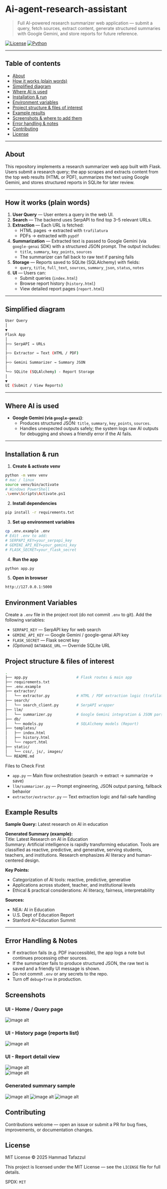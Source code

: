 # Ai-agent-research-assistant

> Full AI-powered research summarizer web application — submit a query, fetch sources, extract content, generate structured summaries with Google Gemini, and store reports for future reference.

[![License](https://img.shields.io/badge/license-MIT-blue.svg)](#license)
[![Python](https://img.shields.io/badge/python-3.10%2B-brightgreen.svg)](#requirements)

---

## Table of contents

- [About](#about)
- [How it works (plain words)](#how-it-works-plain-words)
- [Simplified diagram](#simplified-diagram)
- [Where AI is used](#where-ai-is-used)
- [Installation & run](#installation--run)
- [Environment variables](#environment-variables)
- [Project structure & files of interest](#project-structure--files-of-interest)
- [Example results](#example-results)
- [Screenshots & where to add them](#screenshots--where-to-add-them)
- [Error handling & notes](#error-handling--notes)
- [Contributing](#contributing)
- [License](#license)

---

## About

This repository implements a research summarizer web app built with Flask. Users submit a research query; the app scrapes and extracts content from the top web results (HTML or PDF), summarizes the text using Google Gemini, and stores structured reports in SQLite for later review.

---

## How it works (plain words)

1. **User Query** — User enters a query in the web UI.  
2. **Search** — The backend uses SerpAPI to find top 3–5 relevant URLs.  
3. **Extraction** — Each URL is fetched:
   - HTML pages → extracted with `trafilatura`
   - PDFs → extracted with `pypdf`
4. **Summarization** — Extracted text is passed to Google Gemini (via `google-genai` SDK) with a structured JSON prompt. The output includes:
   - `title`, `summary`, `key_points`, `sources`
   - The summarizer can fall back to raw text if parsing fails
5. **Storage** — Reports saved to SQLite (SQLAlchemy) with fields:
   - `query`, `title`, `full_text`, `sources`, `summary_json`, `status`, `notes`
6. **UI** — Users can:
   - Submit queries (`index.html`)
   - Browse report history (`history.html`)
   - View detailed report pages (`report.html`)

---

## Simplified diagram
```bash
User Query
│
▼
Flask App
│
├─> SerpAPI → URLs
│
├─> Extractor → Text (HTML / PDF)
│
├─> Gemini Summarizer → Summary JSON
│
└─> SQLite (SQLAlchemy) - Report Storage
│
▼
UI (Submit / View Reports)
```
---

## Where AI is used

- **Google Gemini (via `google-genai`)**:
  - Produces structured JSON: `title`, `summary`, `key_points`, `sources`.
  - Handles unexpected outputs safely; the system logs raw AI outputs for debugging and shows a friendly error if the AI fails.

---

## Installation & run

1. **Create & activate venv**
```bash
python -m venv venv
# mac / linux
source venv/bin/activate
# Windows PowerShell
.\venv\Scripts\Activate.ps1
```
2. **Install dependencies**
```bash
pip install -r requirements.txt
```
3. **Set up environment variables**
```bash
cp .env.example .env
# Edit .env to add:
# SERPAPI_KEY=your_serpapi_key
# GEMINI_API_KEY=your_gemini_key
# FLASK_SECRET=your_flask_secret
```
4. **Run the app**
```bash
python app.py
```
5. **Open in browser**
```bash
http://127.0.0.1:5000
```

## Environment Variables

Create a `.env` file in the project root (do not commit `.env` to git). Add the following variables:

- `SERPAPI_KEY` — SerpAPI key for web search  
- `GEMINI_API_KEY` — Google Gemini / google-genai API key  
- `FLASK_SECRET` — Flask secret key  
- *(Optional)* `DATABASE_URL` — Override SQLite URL

## Project structure & files of interest
```bash
.
├── app.py                      # Flask routes & main app
├── requirements.txt
├── .env.example
├── extractor/
│   └── extractor.py            # HTML / PDF extraction logic (trafilatura, pypdf)
├── search/
│   └── search_client.py        # SerpAPI wrapper
├── llm/
│   └── summarizer.py           # Google Gemini integration & JSON parsing
├── db/
│   └── models.py               # SQLAlchemy models (Report)
├── templates/
│   ├── index.html
│   ├── history.html
│   └── report.html
├── static/
│   └── css/, js/, images/
└── README.md
```

Files to Check First

- `app.py` — Main flow orchestration (search → extract → summarize → save)  
- `llm/summarizer.py` — Prompt engineering, JSON output parsing, fallback behavior  
- `extractor/extractor.py` — Text extraction logic and fail-safe handling  

## Example Results

**Sample Query:** Latest research on AI in education  

**Generated Summary (example):**  
Title: Latest Research on AI in Education  
Summary: Artificial intelligence is rapidly transforming education. Tools are classified as reactive, predictive, and generative, serving students, teachers, and institutions. Research emphasizes AI literacy and human-centered design.  

**Key Points:**  
- Categorization of AI tools: reactive, predictive, generative  
- Applications across student, teacher, and institutional levels  
- Ethical & practical considerations: AI literacy, fairness, interpretability  

**Sources:**  
- NEA: AI in Education  
- U.S. Dept of Education Report  
- Stanford AI+Education Summit  

---

## Error Handling & Notes

- If extraction fails (e.g. PDF inaccessible), the app logs a note but continues processing other sources.  
- If the summarizer fails to produce structured JSON, the raw text is saved and a friendly UI message is shown.  
- Do not commit `.env` or any secrets to the repo.  
- Turn off `debug=True` in production.  

## Screenshots 

### UI - Home / Query page
![image alt](https://github.com/HammadTafazzul/Ai-agent-research-assistant/blob/main/images/home%20page.png?raw=true)

### UI - History page (reports list)
![image alt](https://github.com/HammadTafazzul/Ai-agent-research-assistant/blob/main/images/history%20page.png?raw=true)

### UI - Report detail view
![image alt](https://github.com/HammadTafazzul/Ai-agent-research-assistant/blob/main/images/report%20detail%20view%20(2).png?raw=true)  
![image alt](https://github.com/HammadTafazzul/Ai-agent-research-assistant/blob/main/images/report%20detail%20view%20(1).png?raw=true)

### Generated summary sample
![image alt](https://github.com/HammadTafazzul/Ai-agent-research-assistant/blob/main/images/sample%20generated%20(1).png?raw=true)
![image alt](https://github.com/HammadTafazzul/Ai-agent-research-assistant/blob/main/images/sample%20generated%20(3).png?raw=true)
![image alt](https://github.com/HammadTafazzul/Ai-agent-research-assistant/blob/main/images/sample%20generated%20(2).png?raw=true)

## Contributing

Contributions welcome — open an issue or submit a PR for bug fixes, improvements, or documentation changes.

## License

MIT License © 2025 Hammad Tafazzul

This project is licensed under the MIT License — see the `LICENSE` file for full details.

SPDX: `MIT`

